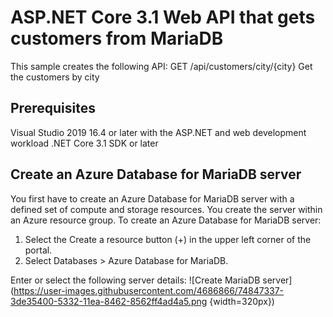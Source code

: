 # ASP.NET Core 3.1 Web API that gets customers from MariaDB
This sample creates the following API:
GET /api/customers/city/{city}	Get the customers by city

## Prerequisites
Visual Studio 2019 16.4 or later with the ASP.NET and web development workload
.NET Core 3.1 SDK or later

## Create an Azure Database for MariaDB server
You first have to create an Azure Database for MariaDB server with a defined set of compute and storage resources. You create the server within an Azure resource group.
To create an Azure Database for MariaDB server:
1.	Select the Create a resource button (+) in the upper left corner of the portal.
2.	Select Databases > Azure Database for MariaDB. 

Enter or select the following server details:
![Create MariaDB server](https://user-images.githubusercontent.com/4686866/74847337-3de35400-5332-11ea-8462-8562ff4ad4a5.png {width=320px})
